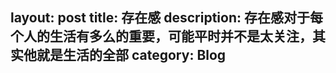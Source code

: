 layout: post
title: 存在感
description: 存在感对于每个人的生活有多么的重要，可能平时并不是太关注，其实他就是生活的全部
category: Blog
---

[zihaolucky]:    http://zihaolucky.github.io  "zihaolucky"
